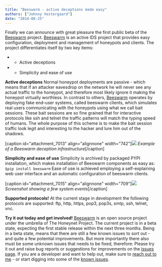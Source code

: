 ```yaml
---
title: "Beeswarm - active deceptions made easy"
authors: ["Johnny Vestergaard"]
date: "2014-08-25"
---
```


Finally we can announce with great pleasure the first public beta of the [Beeswarm](http://www.beeswarm-ids.org) project. [Beeswarm](http://www.beeswarm-ids.org) is an active IDS project that provides easy configuration, deployment and management of honeypots and clients. The project differentiates itself by two key items:

- - Active deceptions

- - Simplicity and ease of use

**Active deceptions** Normal honeypot deployments are passive - which means that if an attacker eavesdrop on the network he will never see any actual traffic to the honeypot, and therefore most likely ignore it making the honeypot virtually worthless. In contrast to others, [Beeswarm](http://www.beeswarm-ids.org) operates by deploying fake end-user systems, called beeswarm clients, which simulates real users communicating with the honeypots using what we call bait sessions. These bait sessions are so fine grained that for interactive protocols like ssh and telnet the traffic patterns will match the typing speed of humans. The whole purpose of this scheme is to make the bait session traffic look legit and interesting to the hacker and lure him out of the shadows.

\[caption id="attachment\_7013" align="alignnone" width="742"\]![](images/drupal_image_1186.png) _Example of a Beeswarm deception infrastructure_\[/caption\]

**Simplicity and ease of use** Simplicity is archived by packaged PYPI installation, which makes installation of Beeswarm components as easy as: `$pip install beeswarm` Ease of use is achieved employing a self-explaining web user interface and an automatic configuration of beeswarm clients.

\[caption id="attachment\_7015" align="alignnone" width="709"\]![](images/drupal_image_1188.png) _Screenshot showing a few system events_\[/caption\]

**Supported protocols!** At the current stage in development the following protocols are supported: ftp, http, https, pop3, pop3s, smtp, ssh, telnet, vnc.

**Try it out today and get involved!** [Beeswarm](http://www.beeswarm-ids.org) is an open source project under the umbrella of The Honeynet Project. The current project is in a beta state, expecting the first stable release within the next three months. Being in a beta state, means that there are still a few known issues to sort out - and quite a few potential improvements. But more importantly there also must be some unknown issues that needs to be fixed, therefore: Please try it out and raise bug reports or suggestions for improvements on the [issues page](https://github.com/honeynet/beeswarm/issues). If you are a developer and want to help out, make sure to [reach out to me](mailto:jkv@unixcluster.dk) - or start digging into some of the [known issues](https://github.com/honeynet/beeswarm/issues).
